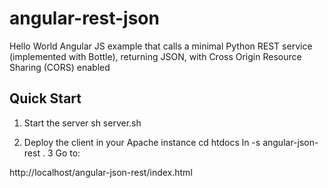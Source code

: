 angular-rest-json
=================

Hello World Angular JS example that calls a minimal Python REST service (implemented with Bottle), returning JSON, with Cross Origin Resource Sharing (CORS) enabled  

Quick Start
-----------

1. Start the server
        sh server.sh

2. Deploy the client in your Apache instance
        cd htdocs
        ln -s angular-json-rest .
3 Go to:

http://localhost/angular-json-rest/index.html
